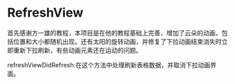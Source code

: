 # RefreshView
首先感谢方一雄的教程，本项目是在他的教程基础上完善，增加了云朵的动画，包括位置和大小都随机出现。还有太阳的旋转动画，并修复了下拉动画结束消失时立即重新下拉刷新，有些动画元素还在运动的问题。



refreshViewDidRefresh:在这个方法中处理刷新表格数据，并取消下拉动画界面。